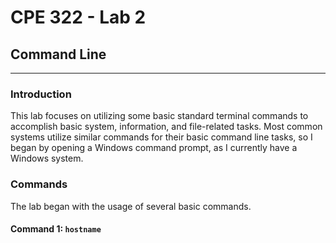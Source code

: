 # CPE 322 - Lab 2 
## Command Line 
--- 
### Introduction 
This lab focuses on utilizing some basic standard terminal commands to accomplish basic system, information, and file-related tasks. Most common systems utilize similar commands for their basic command line tasks, so I began by opening a Windows command prompt, as I currently have a Windows system. 

### Commands 
The lab began with the usage of several basic commands. 

#### Command 1: `hostname`

